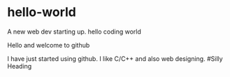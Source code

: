# hello-world
A new web dev starting up. hello coding world

Hello and welcome to github 

I have just started using github. I like C/C++ and also web designing.
#Silly Heading
